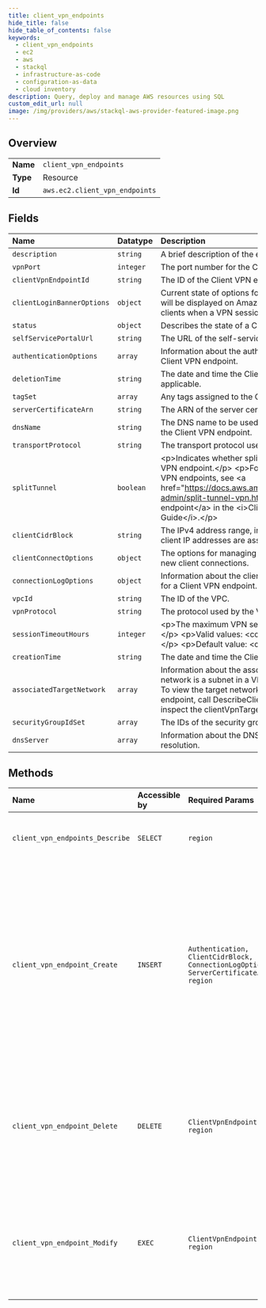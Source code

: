 ```yaml
---
title: client_vpn_endpoints
hide_title: false
hide_table_of_contents: false
keywords:
  - client_vpn_endpoints
  - ec2
  - aws    
  - stackql
  - infrastructure-as-code
  - configuration-as-data
  - cloud inventory
description: Query, deploy and manage AWS resources using SQL
custom_edit_url: null
image: /img/providers/aws/stackql-aws-provider-featured-image.png
---
```

  
    

## Overview
<table><tbody>
<tr><td><b>Name</b></td><td><code>client_vpn_endpoints</code></td></tr>
<tr><td><b>Type</b></td><td>Resource</td></tr>
<tr><td><b>Id</b></td><td><code>aws.ec2.client_vpn_endpoints</code></td></tr>
</tbody></table>

## Fields
| Name | Datatype | Description |
|:-----|:---------|:------------|
| `description` | `string` | A brief description of the endpoint. |
| `vpnPort` | `integer` | The port number for the Client VPN endpoint. |
| `clientVpnEndpointId` | `string` | The ID of the Client VPN endpoint. |
| `clientLoginBannerOptions` | `object` | Current state of options for customizable text banner that will be displayed on Amazon Web Services provided clients when a VPN session is established. |
| `status` | `object` | Describes the state of a Client VPN endpoint. |
| `selfServicePortalUrl` | `string` | The URL of the self-service portal. |
| `authenticationOptions` | `array` | Information about the authentication method used by the Client VPN endpoint. |
| `deletionTime` | `string` | The date and time the Client VPN endpoint was deleted, if applicable. |
| `tagSet` | `array` | Any tags assigned to the Client VPN endpoint. |
| `serverCertificateArn` | `string` | The ARN of the server certificate. |
| `dnsName` | `string` | The DNS name to be used by clients when connecting to the Client VPN endpoint. |
| `transportProtocol` | `string` | The transport protocol used by the Client VPN endpoint. |
| `splitTunnel` | `boolean` | &lt;p&gt;Indicates whether split-tunnel is enabled in the Client VPN endpoint.&lt;/p&gt; &lt;p&gt;For information about split-tunnel VPN endpoints, see &lt;a href="https://docs.aws.amazon.com/vpn/latest/clientvpn-admin/split-tunnel-vpn.html"&gt;Split-Tunnel Client VPN endpoint&lt;/a&gt; in the &lt;i&gt;Client VPN Administrator Guide&lt;/i&gt;.&lt;/p&gt; |
| `clientCidrBlock` | `string` | The IPv4 address range, in CIDR notation, from which client IP addresses are assigned. |
| `clientConnectOptions` | `object` | The options for managing connection authorization for new client connections. |
| `connectionLogOptions` | `object` | Information about the client connection logging options for a Client VPN endpoint. |
| `vpcId` | `string` | The ID of the VPC. |
| `vpnProtocol` | `string` | The protocol used by the VPN session. |
| `sessionTimeoutHours` | `integer` | &lt;p&gt;The maximum VPN session duration time in hours.&lt;/p&gt; &lt;p&gt;Valid values: &lt;code&gt;8 \| 10 \| 12 \| 24&lt;/code&gt; &lt;/p&gt; &lt;p&gt;Default value: &lt;code&gt;24&lt;/code&gt; &lt;/p&gt; |
| `creationTime` | `string` | The date and time the Client VPN endpoint was created. |
| `associatedTargetNetwork` | `array` | Information about the associated target networks. A target network is a subnet in a VPC.This property is deprecated. To view the target networks associated with a Client VPN endpoint, call DescribeClientVpnTargetNetworks and inspect the clientVpnTargetNetworks response element. |
| `securityGroupIdSet` | `array` | The IDs of the security groups for the target network. |
| `dnsServer` | `array` | Information about the DNS servers to be used for DNS resolution.  |
## Methods
| Name | Accessible by | Required Params | Description |
|:-----|:--------------|:----------------|:------------|
| `client_vpn_endpoints_Describe` | `SELECT` | `region` | Describes one or more Client VPN endpoints in the account. |
| `client_vpn_endpoint_Create` | `INSERT` | `Authentication, ClientCidrBlock, ConnectionLogOptions, ServerCertificateArn, region` | Creates a Client VPN endpoint. A Client VPN endpoint is the resource you create and configure to enable and manage client VPN sessions. It is the destination endpoint at which all client VPN sessions are terminated. |
| `client_vpn_endpoint_Delete` | `DELETE` | `ClientVpnEndpointId, region` | Deletes the specified Client VPN endpoint. You must disassociate all target networks before you can delete a Client VPN endpoint. |
| `client_vpn_endpoint_Modify` | `EXEC` | `ClientVpnEndpointId, region` | Modifies the specified Client VPN endpoint. Modifying the DNS server resets existing client connections. |
